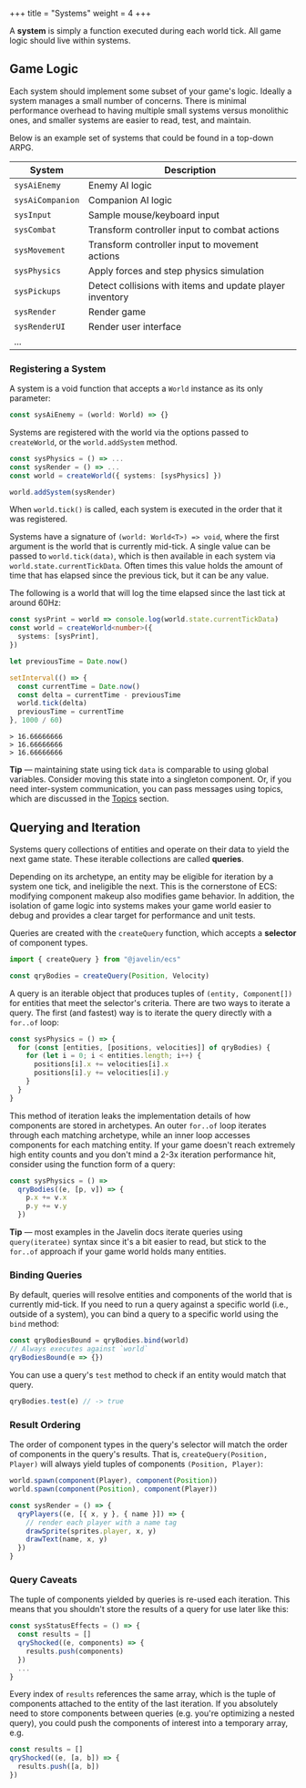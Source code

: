 +++
title = "Systems"
weight = 4
+++

A **system** is simply a function executed during each world tick. All game logic should live within systems.

## Game Logic

Each system should implement some subset of your game's logic. Ideally a system manages a small number of concerns. There is minimal performance overhead to having multiple small systems versus monolithic ones, and smaller systems are easier to read, test, and maintain.

Below is an example set of systems that could be found in a top-down ARPG.

| System           | Description                                              |
| ---------------- | -------------------------------------------------------- |
| `sysAiEnemy`     | Enemy AI logic                                           |
| `sysAiCompanion` | Companion AI logic                                       |
| `sysInput`       | Sample mouse/keyboard input                              |
| `sysCombat`      | Transform controller input to combat actions             |
| `sysMovement`    | Transform controller input to movement actions           |
| `sysPhysics`     | Apply forces and step physics simulation                 |
| `sysPickups`     | Detect collisions with items and update player inventory |
| `sysRender`      | Render game                                              |
| `sysRenderUI`    | Render user interface                                    |
| ...              |                                                          |

### Registering a System

A system is a void function that accepts a `World` instance as its only parameter:

```ts
const sysAiEnemy = (world: World) => {}
```

Systems are registered with the world via the options passed to `createWorld`, or the `world.addSystem` method.

```ts
const sysPhysics = () => ...
const sysRender = () => ...
const world = createWorld({ systems: [sysPhysics] })

world.addSystem(sysRender)
```

When `world.tick()` is called, each system is executed in the order that it was registered.

Systems have a signature of `(world: World<T>) => void`, where the first argument is the world that is currently mid-tick. A single value can be passed to `world.tick(data)`, which is then available in each system via `world.state.currentTickData`. Often times this value holds the amount of time that has elapsed since the previous tick, but it can be any value.

The following is a world that will log the time elapsed since the last tick at around 60Hz:

```ts
const sysPrint = world => console.log(world.state.currentTickData)
const world = createWorld<number>({
  systems: [sysPrint],
})

let previousTime = Date.now()

setInterval(() => {
  const currentTime = Date.now()
  const delta = currentTime - previousTime
  world.tick(delta)
  previousTime = currentTime
}, 1000 / 60)
```

```
> 16.66666666
> 16.66666666
> 16.66666666
```

<aside>
  <p>
    <strong>Tip</strong> — maintaining state using tick <code>data</code> is comparable to using global variables. Consider moving this state into a singleton component. Or, if you need inter-system communication, you can pass messages using topics, which are discussed in the <a href="/ecs/topics">Topics</a> section.
  </p>
</aside>

## Querying and Iteration

Systems query collections of entities and operate on their data to yield the next game state. These iterable collections are called **queries**.

Depending on its archetype, an entity may be eligible for iteration by a system one tick, and ineligible the next. This is the cornerstone of ECS: modifying component makeup also modifies game behavior. In addition, the isolation of game logic into systems makes your game world easier to debug and provides a clear target for performance and unit tests.

Queries are created with the `createQuery` function, which accepts a **selector** of component types.

```ts
import { createQuery } from "@javelin/ecs"

const qryBodies = createQuery(Position, Velocity)
```

A query is an iterable object that produces tuples of `(entity, Component[])` for entities that meet the selector's criteria. There are two ways to iterate a query. The first (and fastest) way is to iterate the query directly with a `for..of` loop:

```ts
const sysPhysics = () => {
  for (const [entities, [positions, velocities]] of qryBodies) {
    for (let i = 0; i < entities.length; i++) {
      positions[i].x += velocities[i].x
      positions[i].y += velocities[i].y
    }
  }
}
```

This method of iteration leaks the implementation details of how components are stored in archetypes. An outer `for..of` loop iterates through each matching archetype, while an inner loop accesses components for each matching entity. If your game doesn't reach extremely high entity counts and you don't mind a 2-3x iteration performance hit, consider using the function form of a query:

```ts
const sysPhysics = () =>
  qryBodies((e, [p, v]) => {
    p.x += v.x
    p.y += v.y
  })
```

<aside>
  <p>
    <strong>Tip</strong> — most examples in the Javelin docs iterate queries using <code>query(iteratee)</code> syntax since it's a bit easier to read, but stick to the <code>for..of</code> approach if your game world holds many entities.
  </p>
</aside>

### Binding Queries

By default, queries will resolve entities and components of the world that is currently mid-tick. If you need to run a query against a specific world (i.e., outside of a system), you can bind a query to a specific world using the `bind` method:

```ts
const qryBodiesBound = qryBodies.bind(world)
// Always executes against `world`
qryBodiesBound(e => {})
```

You can use a query's `test` method to check if an entity would match that query.

```ts
qryBodies.test(e) // -> true
```

### Result Ordering

The order of component types in the query's selector will match the order of components in the query's results. That is, `createQuery(Position, Player)` will always yield tuples of components `(Position, Player)`:

```ts
world.spawn(component(Player), component(Position))
world.spawn(component(Position), component(Player))

const sysRender = () => {
  qryPlayers((e, [{ x, y }, { name }]) => {
    // render each player with a name tag
    drawSprite(sprites.player, x, y)
    drawText(name, x, y)
  })
}
```

### Query Caveats

The tuple of components yielded by queries is re-used each iteration. This means that you shouldn't store the results of a query for use later like this:

```ts
const sysStatusEffects = () => {
  const results = []
  qryShocked((e, components) => {
    results.push(components)
  })
  ...
}
```

Every index of `results` references the same array, which is the tuple of components attached to the entity of the last iteration. If you absolutely need to store components between queries (e.g. you're optimizing a nested query), you could push the components of interest into a temporary array, e.g.

```ts
const results = []
qryShocked((e, [a, b]) => {
  results.push([a, b])
})
```
